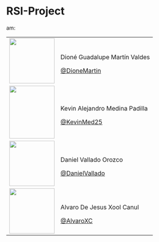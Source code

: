 # RSI-Project

am:
<table>
    <tbody>
        <tr>
            <td>
                <a href="https://github.com/DioneMartin">
                    <img src="#" width="120px" height="120px">
                </a>
            </td>
            <td>
                <p>Dioné Guadalupe Martín Valdes</p>
                <a href="https://github.com/DioneMartin">@DioneMartin</a>
            </td>
        </tr>
        <tr>
            <td>
                <a href="https://github.com/KevinMed25">
                    <img src="#" width="120px" height="140px">
                </a>
            </td>
            <td>
                <p>Kevin Alejandro Medina Padilla</p>
                <a href="https://github.com/KevinMed25">@KevinMed25</a>
            </td>
        </tr>
        <tr>
            <td>
                <a href="https://github.com/DanielVallado">
                    <img src="#" width="120px" height="120px">
                </a>
            </td>
            <td>
                <p>Daniel Vallado Orozco</p>
                <a href="https://github.com/DanielVallado">@DanielVallado</a>
            </td>
        </tr>
        <tr>
            <td>
                <a href="https://github.com/AlvaroXC">
                    <img src="img/imgAlvaro.jpg" width="120px" height="120px">
                </a>
            </td>
            <td>
                <p>Alvaro De Jesus Xool Canul</p>
                <a href="https://github.com/AlvaroXC">@AlvaroXC</a>
            </td>
        </tr>
    </tbody>
</table>
